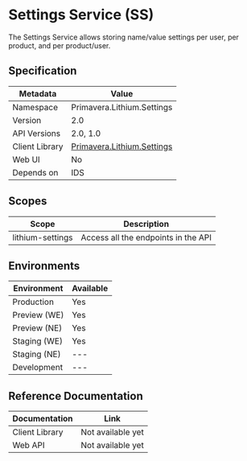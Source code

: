 # Settings Service (SS)

The Settings Service allows storing name/value settings per user, per product, and per product/user.

## Specification

| Metadata | Value |
| - | - |
| Namespace | Primavera.Lithium.Settings |
| Version | 2.0 |
| API Versions | 2.0, 1.0 |
| Client Library | [Primavera.Lithium.Settings](http://nuget.primaverabss.com:82/feeds/public-lithium-general/Primavera.Lithium.Settings/) |
| Web UI | No |
| Depends on | IDS |

## Scopes

| Scope | Description |
| - | - |
| lithium-settings | Access all the endpoints in the API |

## Environments

| Environment | Available |
| - | - |
| Production | Yes |
| Preview (WE) | Yes |
| Preview (NE) | Yes |
| Staging (WE) | Yes |
| Staging (NE) | --- |
| Development | --- |

## Reference Documentation

| Documentation | Link |
| - | - |
| Client Library | Not available yet |
| Web API | Not available yet |
